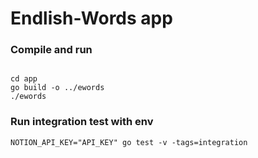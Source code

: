 # Endlish-Words app

### Compile and run

```shell

cd app
go build -o ../ewords
./ewords
```

### Run integration test with env

```shell
NOTION_API_KEY="API_KEY" go test -v -tags=integration
```